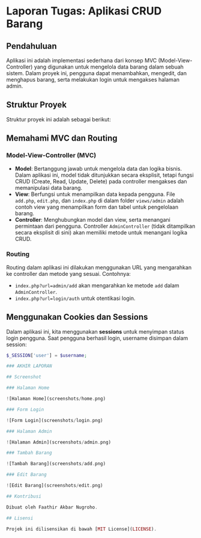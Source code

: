 # Laporan Tugas: Aplikasi CRUD Barang

## Pendahuluan

Aplikasi ini adalah implementasi sederhana dari konsep MVC (Model-View-Controller) yang digunakan untuk mengelola data barang dalam sebuah sistem. Dalam proyek ini, pengguna dapat menambahkan, mengedit, dan menghapus barang, serta melakukan login untuk mengakses halaman admin.

## Struktur Proyek

Struktur proyek ini adalah sebagai berikut:


## Memahami MVC dan Routing

### Model-View-Controller (MVC)

- **Model**: Bertanggung jawab untuk mengelola data dan logika bisnis. Dalam aplikasi ini, model tidak ditunjukkan secara eksplisit, tetapi fungsi CRUD (Create, Read, Update, Delete) pada controller mengakses dan memanipulasi data barang.
- **View**: Berfungsi untuk menampilkan data kepada pengguna. File `add.php`, `edit.php`, dan `index.php` di dalam folder `views/admin` adalah contoh view yang menampilkan form dan tabel untuk pengelolaan barang.
- **Controller**: Menghubungkan model dan view, serta menangani permintaan dari pengguna. Controller `AdminController` (tidak ditampilkan secara eksplisit di sini) akan memiliki metode untuk menangani logika CRUD.

### Routing

Routing dalam aplikasi ini dilakukan menggunakan URL yang mengarahkan ke controller dan metode yang sesuai. Contohnya:

- `index.php?url=admin/add` akan mengarahkan ke metode `add` dalam `AdminController`.
- `index.php?url=login/auth` untuk otentikasi login.

## Menggunakan Cookies dan Sessions

Dalam aplikasi ini, kita menggunakan **sessions** untuk menyimpan status login pengguna. Saat pengguna berhasil login, username disimpan dalam session:

```php
$_SESSION['user'] = $username;

### AKHIR LAPORAN

## Screenshot

### Halaman Home

![Halaman Home](screenshots/home.png)

### Form Login

![Form Login](screenshots/login.png)

### Halaman Admin

![Halaman Admin](screenshots/admin.png)

### Tambah Barang

![Tambah Barang](screenshots/add.png)

### Edit Barang

![Edit Barang](screenshots/edit.png)

## Kontribusi

Dibuat oleh Faathir Akbar Nugroho.

## Lisensi

Projek ini dilisensikan di bawah [MIT License](LICENSE).

